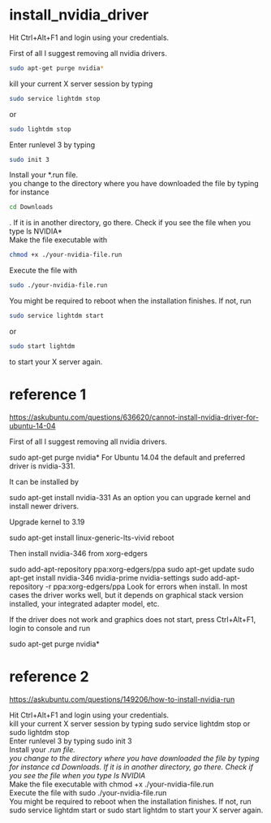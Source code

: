 # install_nvidia_driver


Hit Ctrl+Alt+F1 and login using your credentials.      

First of all I suggest removing all nvidia drivers.   

```sh 
sudo apt-get purge nvidia*  
```

kill your current X server session by typing 
```sh
sudo service lightdm stop 
``` 
or 
```sh
sudo lightdm stop
```          
Enter runlevel 3 by typing 
```sh 
sudo init 3  
```         
Install your *.run file.       
you change to the directory where you have downloaded the file by typing for instance 
```sh 
cd Downloads 
```
. If it is in another directory, go there. Check if you see the file when you type ls NVIDIA*           
Make the file executable with 
```sh 
chmod +x ./your-nvidia-file.run  
```     
Execute the file with 
```sh 
sudo ./your-nvidia-file.run  
```      
You might be required to reboot when the installation finishes. If not, run 
```sh 
sudo service lightdm start
``` 
or 
```sh 
sudo start lightdm
``` 
to start your X server again.        




# reference 1

https://askubuntu.com/questions/636620/cannot-install-nvidia-driver-for-ubuntu-14-04    

First of all I suggest removing all nvidia drivers.

sudo apt-get purge nvidia*
For Ubuntu 14.04 the default and preferred driver is nvidia-331.

It can be installed by

 sudo apt-get install nvidia-331
As an option you can upgrade kernel and install newer drivers.

Upgrade kernel to 3.19

sudo apt-get install linux-generic-lts-vivid
reboot

Then install nvidia-346 from xorg-edgers

sudo add-apt-repository ppa:xorg-edgers/ppa
sudo apt-get update
sudo apt-get install nvidia-346 nvidia-prime nvidia-settings
sudo add-apt-repository -r ppa:xorg-edgers/ppa
Look for errors when install. In most cases the driver works well, but it depends on graphical stack version installed, your integrated adapter model, etc.

If the driver does not work and graphics does not start, press Ctrl+Alt+F1, login to console and run

sudo apt-get purge nvidia*







#  reference 2

https://askubuntu.com/questions/149206/how-to-install-nvidia-run   


Hit Ctrl+Alt+F1 and login using your credentials.  
kill your current X server session by typing sudo service lightdm stop or sudo lightdm stop  
Enter runlevel 3 by typing sudo init 3  
Install your *.run file.  
you change to the directory where you have downloaded the file by typing for instance cd Downloads. If it is in another directory, go there. Check if you see the file when you type ls NVIDIA*  
Make the file executable with chmod +x ./your-nvidia-file.run  
Execute the file with sudo ./your-nvidia-file.run  
You might be required to reboot when the installation finishes. If not, run sudo service lightdm start or sudo start lightdm to start your X server again.  
